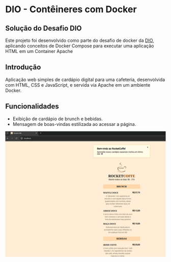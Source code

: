 # DIO - Contêineres com Docker

## Solução do Desafio DIO

Este projeto foi desenvolvido como parte do desafio de docker da [DIO](https://dio.me), aplicando conceitos de Docker Compose para executar uma aplicação HTML em um Container Apache

## Introdução

Aplicação web simples de cardápio digital para uma cafeteria, desenvolvida com HTML, CSS e JavaScript, e servida via Apache em um ambiente Docker.

## Funcionalidades

- Exibição de cardápio de brunch e bebidas.
- Mensagem de boas-vindas estilizada ao acessar a página.

<p align="center">
<img 
    src="./src/img/preview.png"
    width="600"
/>
</p>
